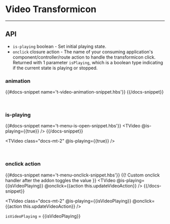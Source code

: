 # Video Transformicon
---
## API
  * `is-playing` boolean - Set initial playing state.
  * `onclick` closure action - The name of your consuming application's component/controller/route action to handle the transformicon click. Returned with 1 parameter `isPlaying`, which is a boolean type indicating if the current state is playing or stopped.

### animation
{{#docs-snippet name='t-video-animation-snippet.hbs'}}
  <TVideo /> 
{{/docs-snippet}}

<TVideo class="docs-mt-2" />

<br />

### is-playing
{{#docs-snippet name='t-menu-is-open-snippet.hbs'}}
  <TVideo @is-playing={{true}} />
{{/docs-snippet}}

<TVideo class="docs-mt-2" @is-playing={{true}} />

<br />

### onclick action
{{#docs-snippet name='t-menu-onclick-snippet.hbs'}}
  {{! Custom onclick handler after the addon toggles the value }}
  <TVideo
    @is-playing={{isVideoPlaying}}
    @onclick={{action this.updateVideoAction}} />
{{/docs-snippet}}

<TVideo
  class="docs-mt-2"
  @is-playing={{isVideoPlaying}}
  @onclick={{action this.updateVideoAction}} />

`isVideoPlaying` = {{isVideoPlaying}}
